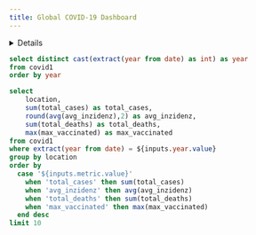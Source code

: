 ```yaml
---
title: Global COVID-19 Dashboard
---
```


<Details title='Hinweis'>
  Dieses Dashboard zeigt COVID-19 Kennzahlen (Infektionszahlen, Inzidenz, Todesfälle, Impfungen).  
  Mit den Dropdowns kannst du Jahr und Metrik auswählen.
</Details>

```sql years
select distinct cast(extract(year from date) as int) as year
from covid1
order by year
```
<Dropdown data={years} name=year value=year> <DropdownOption value=2020/> <DropdownOption value=2021/> <DropdownOption value=2022/> <DropdownOption value=2023/> </Dropdown> <Dropdown name=metric> <DropdownOption value="total_cases" valueLabel="Infektionszahlen"/> <DropdownOption value="avg_inzidenz" valueLabel="Inzidenz"/> <DropdownOption value="total_deaths" valueLabel="Todesfälle"/> <DropdownOption value="max_vaccinated" valueLabel="Impfquote"/> </Dropdown>


```sql top_countries
select 
    location,
    sum(total_cases) as total_cases,
    round(avg(avg_inzidenz),2) as avg_inzidenz,
    sum(total_deaths) as total_deaths,
    max(max_vaccinated) as max_vaccinated
from covid1
where extract(year from date) = ${inputs.year.value}
group by location
order by
  case '${inputs.metric.value}'
    when 'total_cases' then sum(total_cases)
    when 'avg_inzidenz' then avg(avg_inzidenz)
    when 'total_deaths' then sum(total_deaths)
    when 'max_vaccinated' then max(max_vaccinated)
  end desc
limit 10
```

<BarChart data={top_countries} title="Top 10 Länder – {inputs.metric.label} ({inputs.year.value})" x=location y={inputs.metric.value} />
